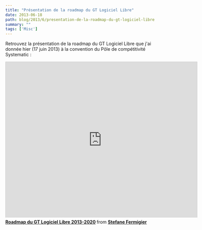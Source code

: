 ```yaml
---
title: "Présentation de la roadmap du GT Logiciel Libre"
date: 2013-06-18
path: blog/2013/6/presentation-de-la-roadmap-du-gt-logiciel-libre
summary: ""
tags: ['Misc']
---
```


Retrouvez la présentation de la roadmap du GT Logiciel Libre que j'ai donnée hier (17 juin 2013) à la convention du Pôle de compétitivité Systematic :

<iframe src="https://www.slideshare.net/slideshow/embed_code/23138876" width="597" height="486" frameborder="0" marginwidth="0" marginheight="0" scrolling="no" style="border:1px solid #CCC;border-width:1px 1px 0;margin-bottom:5px" allowfullscreen webkitallowfullscreen mozallowfullscreen> </iframe> <div style="margin-bottom:5px"> <strong> <a href="https://www.slideshare.net/sfermigier/roadmap-du-gt-logiciel-libre" title="Roadmap du GT Logiciel Libre 2013-2020" target="_blank">Roadmap du GT Logiciel Libre 2013-2020</a> </strong> from <strong><a href="https://www.slideshare.net/sfermigier" target="_blank">Stefane Fermigier</a></strong> </div>
